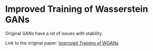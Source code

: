 # Improved Training of Wasserstein GANs

Original GANs have a lot of issues with stability.

Link to the original paper: [Improved Training of WGANs](https://arxiv.org/abs/1704.00028)
